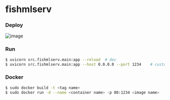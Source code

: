 # fishmlserv

### Deploy
![image](https://github.com/user-attachments/assets/b2966e38-55dc-4e07-ba71-ee6accc98640)

### Run
```bash
$ uvicorn src.fishmlserv.main:app --reload  # dev
$ uvicorn src.fishmlserv.main:app --host 0.0.0.0 --port 1234    # customize host, port
```

### Docker
```bash
$ sudo docker build -t <tag name>
$ sudo docker run -d --name <container name> -p 80:1234 <image name> 
```
